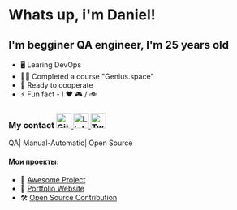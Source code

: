 
<h1>Whats up, i'm Daniel!</h1>

<h2>I'm begginer QA engineer, I'm 25 years old</h2>

- 🖥 Learing DevOps
- 👨‍🎓 Сompleted a course "Genius.space"
- 🤝 Ready to cooperate
- ⚡ Fun fact - I ❤️ 🎮 / 🚲

<h3>My contact
<a href="https://github.com/yourusername" target="_blank">
    <img src="https://cdn.jsdelivr.net/npm/simple-icons@v8/icons/github.svg" width="30" height="30" alt="GitHub">
</a>
<a href="https://linkedin.com/in/yourusername" target="_blank">
    <img src="https://cdn.jsdelivr.net/npm/simple-icons@v8/icons/linkedin.svg" width="30" height="30" alt="LinkedIn">
</a>
<a href="https://twitter.com/yourusername" target="_blank">
    <img src="https://cdn.jsdelivr.net/npm/simple-icons@v8/icons/twitter.svg" width="30" height="30" alt="Twitter">
</a>





</h3>

<body>
        <p>QA| Manual-Automatic| Open Source</p>
        <div class="social-links">
            <a href="https://github.com/yourprofile" target="_blank"><i class="fab fa-github"></i></a>
            <a href="https://linkedin.com/in/yourprofile" target="_blank"><i class="fab fa-linkedin"></i></a>
            <a href="https://twitter.com/yourprofile" target="_blank"><i class="fab fa-twitter"></i></a>
        </div>
        <h4>Мои проекты:</h4>
        <ul class="projects">
            <li>🚀 <a href="#">Awesome Project</a></li>
            <li>📌 <a href="#">Portfolio Website</a></li>
            <li>🛠 <a href="#">Open Source Contribution</a></li>
     </ul>
    </div>
</body>
</html> 




